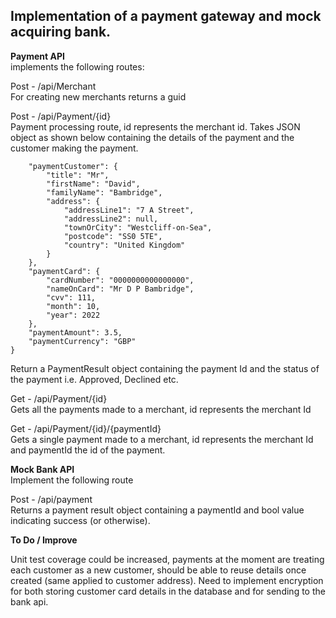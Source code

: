 ﻿## Implementation of a payment gateway and mock acquiring bank.  

**Payment API**  
implements the following routes:

Post - /api/Merchant  
For creating new merchants returns a guid

Post - /api/Payment/{id}  
Payment processing route, id represents the merchant id.  Takes JSON object as shown below containing the details of the payment and the customer making the payment.

```javascript{
    "paymentCustomer": {
        "title": "Mr",
        "firstName": "David",
        "familyName": "Bambridge",
        "address": {
            "addressLine1": "7 A Street",
            "addressLine2": null,
            "townOrCity": "Westcliff-on-Sea",
            "postcode": "SS0 5TE",
            "country": "United Kingdom"
        }
    },
    "paymentCard": {
        "cardNumber": "0000000000000000",
        "nameOnCard": "Mr D P Bambridge",
        "cvv": 111,
        "month": 10,
        "year": 2022
    },
    "paymentAmount": 3.5,
    "paymentCurrency": "GBP"
}
```

Return a PaymentResult object containing the payment Id and the status of the payment i.e. Approved, Declined etc.

Get - /api/Payment/{id}  
Gets all the payments made to a merchant, id represents the merchant Id

Get - ​/api​/Payment​/{id}​/{paymentId}  
Gets a single payment made to a merchant, id represents the merchant Id and paymentId the id of the payment.

**Mock Bank API**  
Implement the following route

Post - /api/payment  
Returns a payment result object containing a paymentId and bool value indicating success (or otherwise).  

**To Do / Improve**  

Unit test coverage could be increased, payments at the moment are treating each customer as a new customer, should be able to reuse details once created (same applied to customer address).  Need to implement encryption for both storing customer card details in the database and for sending to the bank api. 
